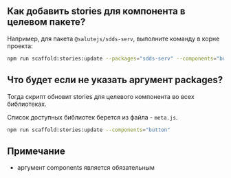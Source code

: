 ## Как добавить stories для компонента в целевом пакете?

Например, для пакета `@salutejs/sdds-serv`, выполните команду в корне проекта:

```bash
npm run scaffold:stories:update --packages="sdds-serv" --components="button"
```

## Что будет если не указать аргумент packages?

Тогда скрипт обновит stories для целевого компонента во всех библиотеках.

Список доступных библиотек берется из файла - `meta.js`.

```bash
npm run scaffold:stories:update --components="button"
```

## Примечание

-   аргумент components является обязательным
